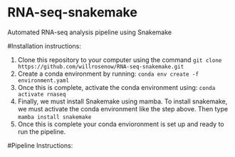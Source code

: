 # RNA-seq-snakemake
Automated RNA-seq analysis pipeline using Snakemake

#Installation instructions:
1. Clone this repository to your computer using the command `git clone https://github.com/willrosenow/RNA-seq-snakemake.git`
2. Create a conda environment by running: `conda env create -f environment.yaml`
3. Once this is complete, activate the conda environment using: `conda activate rnaseq`
4. Finally, we must install Snakemake using mamba. To install snakemake, we must activate the conda environment like the step above. Then type `mamba install snakemake`
5. Once this is complete your conda envioronment is set up and ready to run the pipeline.

#Pipeline Instructions:


